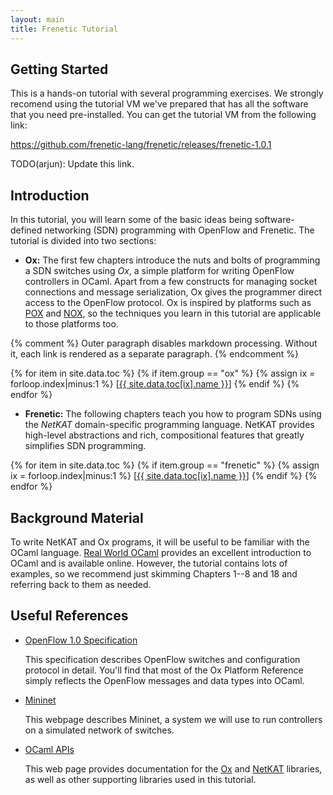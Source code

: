```yaml
---
layout: main
title: Frenetic Tutorial
---
```


Getting Started
---------------

This is a hands-on tutorial with several programming exercises.
We strongly recomend using the tutorial VM we've prepared that has
all the software that you need pre-installed. You can get the tutorial
VM from the following link:

https://github.com/frenetic-lang/frenetic/releases/frenetic-1.0.1

TODO(arjun): Update this link.

Introduction
------------

In this tutorial, you will learn some of the basic ideas being
software-defined networking (SDN) programming with OpenFlow and
Frenetic. The tutorial is divided into two sections:

* **Ox:** The first few chapters introduce the nuts and bolts of
programming a SDN switches using *Ox*, a simple platform for writing
OpenFlow controllers in OCaml. Apart from a few constructs for
managing socket connections and message serialization, Ox gives the
programmer direct access to the OpenFlow protocol. Ox is inspired by
platforms such as
[POX](https://openflow.stanford.edu/display/ONL/POX+Wiki) and
[NOX](http://www.noxrepo.org/nox/about-nox/), so the techniques you
learn in this tutorial are applicable to those platforms too.

{% comment %}
Outer paragraph disables markdown processing. Without it, each link is
rendered as a separate paragraph.
{% endcomment %}

<p>
{% for item in site.data.toc %}
{% if item.group == "ox" %}
{% assign ix = forloop.index|minus:1 %}
[<a href="{{ site.data.toc[ix].path }}">{{ site.data.toc[ix].name }}</a>]
{% endif %}
{% endfor %}
</p>

* **Frenetic:** The following chapters teach you how to program SDNs
  using the _NetKAT_ domain-specific programming language. NetKAT
  provides high-level abstractions and rich, compositional features
  that greatly simplifies SDN programming.

<p>
{% for item in site.data.toc %}
{% if item.group == "frenetic" %}
{% assign ix = forloop.index|minus:1 %}
[<a href="{{ site.data.toc[ix].path }}">{{ site.data.toc[ix].name }}</a>]
{% endif %}
{% endfor %}
</p>

Background Material
-------------------

To write NetKAT and Ox programs, it will be useful to be familiar with
the OCaml language. [Real World OCaml] provides an excellent
introduction to OCaml and is available online. However, the tutorial
contains lots of examples, so we recommend just skimming Chapters 1--8
and 18 and referring back to them as needed.

Useful References
-----------------

- [OpenFlow 1.0 Specification](http://www.openflow.org/documents/openflow-spec-v1.0.0.pdf)

  This specification describes OpenFlow switches and configuration
  protocol in detail. You'll find that most of the Ox Platform
  Reference simply reflects the OpenFlow messages and data types into
  OCaml. 

- [Mininet](http://mininet.org/)

  This webpage describes Mininet, a system we will use to run
  controllers on a simulated network of switches.

- [OCaml APIs](http://frenetic-lang.github.io/api)

  This web page provides documentation for the
  [Ox](http://freneti-lang.github.io/api/ox) and
  [NetKAT](http://frenetic-lang.github.io/api/frenetic) libraries, as
  well as other supporting libraries used in this tutorial.

[Real World OCaml]: https://realworldocaml.org